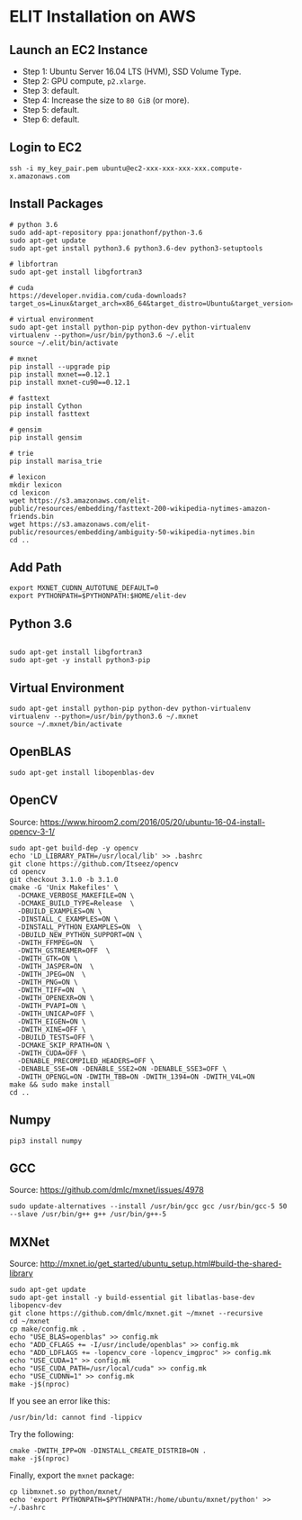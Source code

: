 # ELIT Installation on AWS

## Launch an EC2 Instance

* Step 1: Ubuntu Server 16.04 LTS (HVM), SSD Volume Type.
* Step 2: GPU compute, `p2.xlarge`.
* Step 3: default.
* Step 4: Increase the size to `80 GiB` (or more).
* Step 5: default.
* Step 6: default.

## Login to EC2

```
ssh -i my_key_pair.pem ubuntu@ec2-xxx-xxx-xxx-xxx.compute-x.amazonaws.com
```

## Install Packages

```
# python 3.6
sudo add-apt-repository ppa:jonathonf/python-3.6
sudo apt-get update
sudo apt-get install python3.6 python3.6-dev python3-setuptools

# libfortran
sudo apt-get install libgfortran3

# cuda
https://developer.nvidia.com/cuda-downloads?target_os=Linux&target_arch=x86_64&target_distro=Ubuntu&target_version=1604&target_type=deblocal

# virtual environment
sudo apt-get install python-pip python-dev python-virtualenv
virtualenv --python=/usr/bin/python3.6 ~/.elit
source ~/.elit/bin/activate

# mxnet
pip install --upgrade pip
pip install mxnet==0.12.1
pip install mxnet-cu90==0.12.1

# fasttext
pip install Cython
pip install fasttext

# gensim
pip install gensim

# trie
pip install marisa_trie

# lexicon
mkdir lexicon
cd lexicon
wget https://s3.amazonaws.com/elit-public/resources/embedding/fasttext-200-wikipedia-nytimes-amazon-friends.bin
wget https://s3.amazonaws.com/elit-public/resources/embedding/ambiguity-50-wikipedia-nytimes.bin
cd ..
```

## Add Path

```
export MXNET_CUDNN_AUTOTUNE_DEFAULT=0
export PYTHONPATH=$PYTHONPATH:$HOME/elit-dev
```

## Python 3.6

```

sudo apt-get install libgfortran3
sudo apt-get -y install python3-pip
```

## Virtual Environment

```
sudo apt-get install python-pip python-dev python-virtualenv
virtualenv --python=/usr/bin/python3.6 ~/.mxnet
source ~/.mxnet/bin/activate
```

## OpenBLAS

```
sudo apt-get install libopenblas-dev
```

## OpenCV

Source: https://www.hiroom2.com/2016/05/20/ubuntu-16-04-install-opencv-3-1/

```
sudo apt-get build-dep -y opencv
echo 'LD_LIBRARY_PATH=/usr/local/lib' >> .bashrc
git clone https://github.com/Itseez/opencv
cd opencv
git checkout 3.1.0 -b 3.1.0
cmake -G 'Unix Makefiles' \
  -DCMAKE_VERBOSE_MAKEFILE=ON \
  -DCMAKE_BUILD_TYPE=Release  \
  -DBUILD_EXAMPLES=ON \
  -DINSTALL_C_EXAMPLES=ON \
  -DINSTALL_PYTHON_EXAMPLES=ON  \
  -DBUILD_NEW_PYTHON_SUPPORT=ON \
  -DWITH_FFMPEG=ON  \
  -DWITH_GSTREAMER=OFF  \
  -DWITH_GTK=ON \
  -DWITH_JASPER=ON  \
  -DWITH_JPEG=ON  \
  -DWITH_PNG=ON \
  -DWITH_TIFF=ON  \
  -DWITH_OPENEXR=ON \
  -DWITH_PVAPI=ON \
  -DWITH_UNICAP=OFF \
  -DWITH_EIGEN=ON \
  -DWITH_XINE=OFF \
  -DBUILD_TESTS=OFF \
  -DCMAKE_SKIP_RPATH=ON \
  -DWITH_CUDA=OFF \
  -DENABLE_PRECOMPILED_HEADERS=OFF \
  -DENABLE_SSE=ON -DENABLE_SSE2=ON -DENABLE_SSE3=OFF \
  -DWITH_OPENGL=ON -DWITH_TBB=ON -DWITH_1394=ON -DWITH_V4L=ON
make && sudo make install
cd ..
```

## Numpy

```
pip3 install numpy
```

## GCC

Source: https://github.com/dmlc/mxnet/issues/4978

```
sudo update-alternatives --install /usr/bin/gcc gcc /usr/bin/gcc-5 50 --slave /usr/bin/g++ g++ /usr/bin/g++-5
```

## MXNet

Source: http://mxnet.io/get_started/ubuntu_setup.html#build-the-shared-library

```
sudo apt-get update
sudo apt-get install -y build-essential git libatlas-base-dev libopencv-dev
git clone https://github.com/dmlc/mxnet.git ~/mxnet --recursive
cd ~/mxnet
cp make/config.mk .
echo "USE_BLAS=openblas" >> config.mk
echo "ADD_CFLAGS += -I/usr/include/openblas" >> config.mk
echo "ADD_LDFLAGS += -lopencv_core -lopencv_imgproc" >> config.mk
echo "USE_CUDA=1" >> config.mk
echo "USE_CUDA_PATH=/usr/local/cuda" >> config.mk
echo "USE_CUDNN=1" >> config.mk
make -j$(nproc)
```

If you see an error like this:

```
/usr/bin/ld: cannot find -lippicv
```

Try the following:

```
cmake -DWITH_IPP=ON -DINSTALL_CREATE_DISTRIB=ON .
make -j$(nproc)
```

Finally, export the `mxnet` package:

```
cp libmxnet.so python/mxnet/
echo 'export PYTHONPATH=$PYTHONPATH:/home/ubuntu/mxnet/python' >> ~/.bashrc
```
